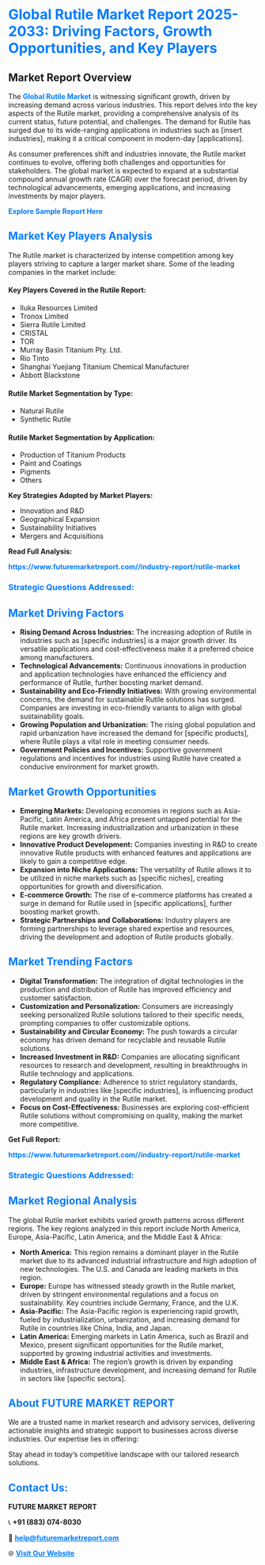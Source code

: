 <h1 style="color: #007BFF;">Global Rutile Market Report 2025-2033: Driving Factors, Growth Opportunities, and Key Players</h1>

<section id="overview">
<h2>Market Report Overview</h2>
<p>The <a href="https://www.futuremarketreport.com//industry-report/rutile-market" style="color: #007BFF; text-decoration: none;"><strong>Global Rutile Market</strong></a> is witnessing significant growth, driven by increasing demand across various industries. This report delves into the key aspects of the Rutile market, providing a comprehensive analysis of its current status, future potential, and challenges. The demand for Rutile has surged due to its wide-ranging applications in industries such as [insert industries], making it a critical component in modern-day [applications].</p>
<p>As consumer preferences shift and industries innovate, the Rutile market continues to evolve, offering both challenges and opportunities for stakeholders. The global market is expected to expand at a substantial compound annual growth rate (CAGR) over the forecast period, driven by technological advancements, emerging applications, and increasing investments by major players.</p>
</section>

<section id="overview">
<p><a href="https://www.futuremarketreport.com//request-sample/reportId=86833" style="color: #007BFF; text-decoration: none;"><strong>Explore Sample Report Here</strong></a></p>
</section>

<section id="key-players">
<h2 style="color: #007BFF;">Market Key Players Analysis</h2>
<p>The Rutile market is characterized by intense competition among key players striving to capture a larger market share. Some of the leading companies in the market include:</p>
<h4>Key Players Covered in the Rutile Report:</h4>
<ul><li>Iluka Resources Limited</li><li>Tronox Limited</li><li>Sierra Rutile Limited</li><li>CRISTAL</li><li>TOR</li><li>Murray Basin Titanium Pty. Ltd.</li><li>Rio Tinto</li><li>Shanghai Yuejiang Titanium Chemical Manufacturer</li><li>Abbott Blackstone</li></ul>
<h4>Rutile Market Segmentation by Type:</h4>
<ul><li>Natural Rutile</li><li>Synthetic Rutile</li></ul>

<h4>Rutile Market Segmentation by Application:</h4>
<ul><li>Production of Titanium Products</li><li>Paint and Coatings</li><li>Pigments</li><li>Others</li></ul>
<p><strong>Key Strategies Adopted by Market Players:</strong></p>
<ul>
<li>Innovation and R&D</li>
<li>Geographical Expansion</li>
<li>Sustainability Initiatives</li>
<li>Mergers and Acquisitions</li>
</ul>
</section>

<section>
<p><strong>Read Full Analysis: </strong></p><a href="https://www.futuremarketreport.com//industry-report/rutile-market" style="color: #007BFF; text-decoration: none;"><strong>https://www.futuremarketreport.com//industry-report/rutile-market</strong></a>
<h3 style="color: #007BFF;">Strategic Questions Addressed:</h3>
</section>

<section id="driving-factors">
<h2 style="color: #007BFF;">Market Driving Factors</h2>
<ul>
<li><strong>Rising Demand Across Industries:</strong> The increasing adoption of Rutile in industries such as [specific industries] is a major growth driver. Its versatile applications and cost-effectiveness make it a preferred choice among manufacturers.</li>
<li><strong>Technological Advancements:</strong> Continuous innovations in production and application technologies have enhanced the efficiency and performance of Rutile, further boosting market demand.</li>
<li><strong>Sustainability and Eco-Friendly Initiatives:</strong> With growing environmental concerns, the demand for sustainable Rutile solutions has surged. Companies are investing in eco-friendly variants to align with global sustainability goals.</li>
<li><strong>Growing Population and Urbanization:</strong> The rising global population and rapid urbanization have increased the demand for [specific products], where Rutile plays a vital role in meeting consumer needs.</li>
<li><strong>Government Policies and Incentives:</strong> Supportive government regulations and incentives for industries using Rutile have created a conducive environment for market growth.</li>
</ul>
</section>

<section id="growth-opportunities">
<h2 style="color: #007BFF;">Market Growth Opportunities</h2>
<ul>
<li><strong>Emerging Markets:</strong> Developing economies in regions such as Asia-Pacific, Latin America, and Africa present untapped potential for the Rutile market. Increasing industrialization and urbanization in these regions are key growth drivers.</li>
<li><strong>Innovative Product Development:</strong> Companies investing in R&D to create innovative Rutile products with enhanced features and applications are likely to gain a competitive edge.</li>
<li><strong>Expansion into Niche Applications:</strong> The versatility of Rutile allows it to be utilized in niche markets such as [specific niches], creating opportunities for growth and diversification.</li>
<li><strong>E-commerce Growth:</strong> The rise of e-commerce platforms has created a surge in demand for Rutile used in [specific applications], further boosting market growth.</li>
<li><strong>Strategic Partnerships and Collaborations:</strong> Industry players are forming partnerships to leverage shared expertise and resources, driving the development and adoption of Rutile products globally.</li>
</ul>
</section>

<section id="trending-factors">
<h2 style="color: #007BFF;">Market Trending Factors</h2>
<ul>
<li><strong>Digital Transformation:</strong> The integration of digital technologies in the production and distribution of Rutile has improved efficiency and customer satisfaction.</li>
<li><strong>Customization and Personalization:</strong> Consumers are increasingly seeking personalized Rutile solutions tailored to their specific needs, prompting companies to offer customizable options.</li>
<li><strong>Sustainability and Circular Economy:</strong> The push towards a circular economy has driven demand for recyclable and reusable Rutile solutions.</li>
<li><strong>Increased Investment in R&D:</strong> Companies are allocating significant resources to research and development, resulting in breakthroughs in Rutile technology and applications.</li>
<li><strong>Regulatory Compliance:</strong> Adherence to strict regulatory standards, particularly in industries like [specific industries], is influencing product development and quality in the Rutile market.</li>
<li><strong>Focus on Cost-Effectiveness:</strong> Businesses are exploring cost-efficient Rutile solutions without compromising on quality, making the market more competitive.</li>
</ul>
</section>

<section>
<p><strong>Get Full Report: </strong></p><a href="https://www.futuremarketreport.com//industry-report/rutile-market" style="color: #007BFF; text-decoration: none;"><strong>https://www.futuremarketreport.com//industry-report/rutile-market</strong></a>
<h3 style="color: #007BFF;">Strategic Questions Addressed:</h3>
</section>


<section id="regional-analysis">
<h2 style="color: #007BFF;">Market Regional Analysis</h2>
<p>The global Rutile market exhibits varied growth patterns across different regions. The key regions analyzed in this report include North America, Europe, Asia-Pacific, Latin America, and the Middle East & Africa:</p>
<ul>
<li><strong>North America:</strong> This region remains a dominant player in the Rutile market due to its advanced industrial infrastructure and high adoption of new technologies. The U.S. and Canada are leading markets in this region.</li>
<li><strong>Europe:</strong> Europe has witnessed steady growth in the Rutile market, driven by stringent environmental regulations and a focus on sustainability. Key countries include Germany, France, and the U.K.</li>
<li><strong>Asia-Pacific:</strong> The Asia-Pacific region is experiencing rapid growth, fueled by industrialization, urbanization, and increasing demand for Rutile in countries like China, India, and Japan.</li>
<li><strong>Latin America:</strong> Emerging markets in Latin America, such as Brazil and Mexico, present significant opportunities for the Rutile market, supported by growing industrial activities and investments.</li>
<li><strong>Middle East & Africa:</strong> The region’s growth is driven by expanding industries, infrastructure development, and increasing demand for Rutile in sectors like [specific sectors].</li>
</ul>
</section>

<footer>
<h2 style="color: #007BFF;">About FUTURE MARKET REPORT</h2>
<p>We are a trusted name in market research and advisory services, delivering actionable insights and strategic support to businesses across diverse industries. Our expertise lies in offering:</p>

<p>Stay ahead in today’s competitive landscape with our tailored research solutions.</p>

<h2 style="color: #007BFF;">Contact Us:</h2>
<p><strong>FUTURE MARKET REPORT</strong></p>
<p>📞 <strong>+91 (883) 074-8030</strong></p>
<p>📧 <strong><a href="mailto:help@futuremarketreport.com" style="color: #007BFF;">help@futuremarketreport.com</a></strong></p>
<p>🌐 <strong><a href="https://www.futuremarketreport.com/" style="color: #007BFF;">Visit Our Website</a></strong></p>
</footer>
